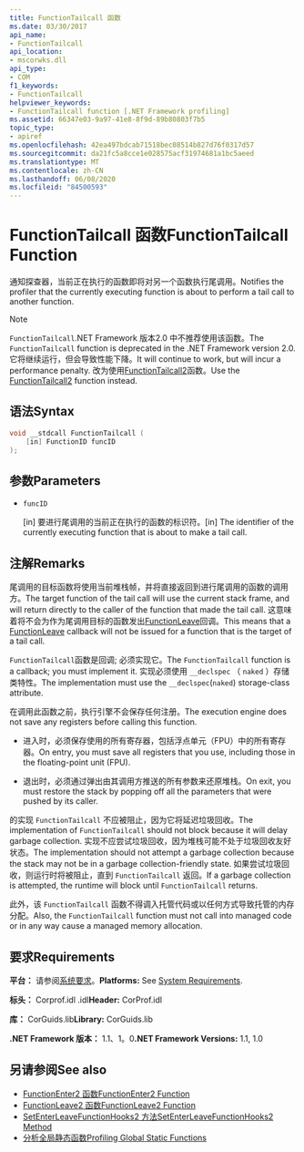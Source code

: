 ```yaml
---
title: FunctionTailcall 函数
ms.date: 03/30/2017
api_name:
- FunctionTailcall
api_location:
- mscorwks.dll
api_type:
- COM
f1_keywords:
- FunctionTailcall
helpviewer_keywords:
- FunctionTailcall function [.NET Framework profiling]
ms.assetid: 66347e03-9a97-41e8-8f9d-89b80803f7b5
topic_type:
- apiref
ms.openlocfilehash: 42ea497bdcab71518bec08514b827d76f0317d57
ms.sourcegitcommit: da21fc5a8cce1e028575acf31974681a1bc5aeed
ms.translationtype: MT
ms.contentlocale: zh-CN
ms.lasthandoff: 06/08/2020
ms.locfileid: "84500593"
---
```

# <a name="functiontailcall-function"></a><span data-ttu-id="7882e-102">FunctionTailcall 函数</span><span class="sxs-lookup"><span data-stu-id="7882e-102">FunctionTailcall Function</span></span>
<span data-ttu-id="7882e-103">通知探查器，当前正在执行的函数即将对另一个函数执行尾调用。</span><span class="sxs-lookup"><span data-stu-id="7882e-103">Notifies the profiler that the currently executing function is about to perform a tail call to another function.</span></span>  
  
> [!NOTE]
> <span data-ttu-id="7882e-104">`FunctionTailcall`.NET Framework 版本2.0 中不推荐使用该函数。</span><span class="sxs-lookup"><span data-stu-id="7882e-104">The `FunctionTailcall` function is deprecated in the .NET Framework version 2.0.</span></span> <span data-ttu-id="7882e-105">它将继续运行，但会导致性能下降。</span><span class="sxs-lookup"><span data-stu-id="7882e-105">It will continue to work, but will incur a performance penalty.</span></span> <span data-ttu-id="7882e-106">改为使用[FunctionTailcall2](functiontailcall2-function.md)函数。</span><span class="sxs-lookup"><span data-stu-id="7882e-106">Use the [FunctionTailcall2](functiontailcall2-function.md) function instead.</span></span>  
  
## <a name="syntax"></a><span data-ttu-id="7882e-107">语法</span><span class="sxs-lookup"><span data-stu-id="7882e-107">Syntax</span></span>  
  
```cpp
void __stdcall FunctionTailcall (  
    [in] FunctionID funcID  
);  
```  
  
## <a name="parameters"></a><span data-ttu-id="7882e-108">参数</span><span class="sxs-lookup"><span data-stu-id="7882e-108">Parameters</span></span>

- `funcID`

  <span data-ttu-id="7882e-109">\[in] 要进行尾调用的当前正在执行的函数的标识符。</span><span class="sxs-lookup"><span data-stu-id="7882e-109">\[in] The identifier of the currently executing function that is about to make a tail call.</span></span>

## <a name="remarks"></a><span data-ttu-id="7882e-110">注解</span><span class="sxs-lookup"><span data-stu-id="7882e-110">Remarks</span></span>  
 <span data-ttu-id="7882e-111">尾调用的目标函数将使用当前堆栈帧，并将直接返回到进行尾调用的函数的调用方。</span><span class="sxs-lookup"><span data-stu-id="7882e-111">The target function of the tail call will use the current stack frame, and will return directly to the caller of the function that made the tail call.</span></span> <span data-ttu-id="7882e-112">这意味着将不会为作为尾调用目标的函数发出[FunctionLeave](functionleave-function.md)回调。</span><span class="sxs-lookup"><span data-stu-id="7882e-112">This means that a [FunctionLeave](functionleave-function.md) callback will not be issued for a function that is the target of a tail call.</span></span>  
  
 <span data-ttu-id="7882e-113">`FunctionTailcall`函数是回调; 必须实现它。</span><span class="sxs-lookup"><span data-stu-id="7882e-113">The `FunctionTailcall` function is a callback; you must implement it.</span></span> <span data-ttu-id="7882e-114">实现必须使用 `__declspec` （ `naked` ）存储类特性。</span><span class="sxs-lookup"><span data-stu-id="7882e-114">The implementation must use the `__declspec`(`naked`) storage-class attribute.</span></span>  
  
 <span data-ttu-id="7882e-115">在调用此函数之前，执行引擎不会保存任何注册。</span><span class="sxs-lookup"><span data-stu-id="7882e-115">The execution engine does not save any registers before calling this function.</span></span>  
  
- <span data-ttu-id="7882e-116">进入时，必须保存使用的所有寄存器，包括浮点单元（FPU）中的所有寄存器。</span><span class="sxs-lookup"><span data-stu-id="7882e-116">On entry, you must save all registers that you use, including those in the floating-point unit (FPU).</span></span>  
  
- <span data-ttu-id="7882e-117">退出时，必须通过弹出由其调用方推送的所有参数来还原堆栈。</span><span class="sxs-lookup"><span data-stu-id="7882e-117">On exit, you must restore the stack by popping off all the parameters that were pushed by its caller.</span></span>  
  
 <span data-ttu-id="7882e-118">的实现 `FunctionTailcall` 不应被阻止，因为它将延迟垃圾回收。</span><span class="sxs-lookup"><span data-stu-id="7882e-118">The implementation of `FunctionTailcall` should not block because it will delay garbage collection.</span></span> <span data-ttu-id="7882e-119">实现不应尝试垃圾回收，因为堆栈可能不处于垃圾回收友好状态。</span><span class="sxs-lookup"><span data-stu-id="7882e-119">The implementation should not attempt a garbage collection because the stack may not be in a garbage collection-friendly state.</span></span> <span data-ttu-id="7882e-120">如果尝试垃圾回收，则运行时将被阻止，直到 `FunctionTailcall` 返回。</span><span class="sxs-lookup"><span data-stu-id="7882e-120">If a garbage collection is attempted, the runtime will block until `FunctionTailcall` returns.</span></span>  
  
 <span data-ttu-id="7882e-121">此外，该 `FunctionTailcall` 函数不得调入托管代码或以任何方式导致托管的内存分配。</span><span class="sxs-lookup"><span data-stu-id="7882e-121">Also, the `FunctionTailcall` function must not call into managed code or in any way cause a managed memory allocation.</span></span>  
  
## <a name="requirements"></a><span data-ttu-id="7882e-122">要求</span><span class="sxs-lookup"><span data-stu-id="7882e-122">Requirements</span></span>  
 <span data-ttu-id="7882e-123">**平台：** 请参阅[系统要求](../../get-started/system-requirements.md)。</span><span class="sxs-lookup"><span data-stu-id="7882e-123">**Platforms:** See [System Requirements](../../get-started/system-requirements.md).</span></span>  
  
 <span data-ttu-id="7882e-124">**标头：** Corprof.idl .idl</span><span class="sxs-lookup"><span data-stu-id="7882e-124">**Header:** CorProf.idl</span></span>  
  
 <span data-ttu-id="7882e-125">**库：** CorGuids.lib</span><span class="sxs-lookup"><span data-stu-id="7882e-125">**Library:** CorGuids.lib</span></span>  
  
 <span data-ttu-id="7882e-126">**.NET Framework 版本：** 1.1、1。0</span><span class="sxs-lookup"><span data-stu-id="7882e-126">**.NET Framework Versions:** 1.1, 1.0</span></span>  
  
## <a name="see-also"></a><span data-ttu-id="7882e-127">另请参阅</span><span class="sxs-lookup"><span data-stu-id="7882e-127">See also</span></span>

- [<span data-ttu-id="7882e-128">FunctionEnter2 函数</span><span class="sxs-lookup"><span data-stu-id="7882e-128">FunctionEnter2 Function</span></span>](functionenter2-function.md)
- [<span data-ttu-id="7882e-129">FunctionLeave2 函数</span><span class="sxs-lookup"><span data-stu-id="7882e-129">FunctionLeave2 Function</span></span>](functionleave2-function.md)
- [<span data-ttu-id="7882e-130">SetEnterLeaveFunctionHooks2 方法</span><span class="sxs-lookup"><span data-stu-id="7882e-130">SetEnterLeaveFunctionHooks2 Method</span></span>](icorprofilerinfo2-setenterleavefunctionhooks2-method.md)
- [<span data-ttu-id="7882e-131">分析全局静态函数</span><span class="sxs-lookup"><span data-stu-id="7882e-131">Profiling Global Static Functions</span></span>](profiling-global-static-functions.md)
